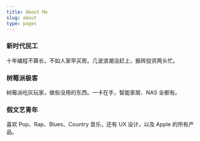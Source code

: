 ```yaml
---
title: About Me
slug: about
type: pages
---
```


### 新时代民工

十年编程不算长，不如人家早买房。几波浪潮没赶上，搬砖投资两头忙。

### 树莓派极客

树莓派吃灰玩家，做些没用的东西。一卡在手，智能家居、NAS 全都有。

### 假文艺青年

喜欢 Pop、Rap、Blues、Country 音乐，还有 UX 设计，以及 Apple 的所有产品。
